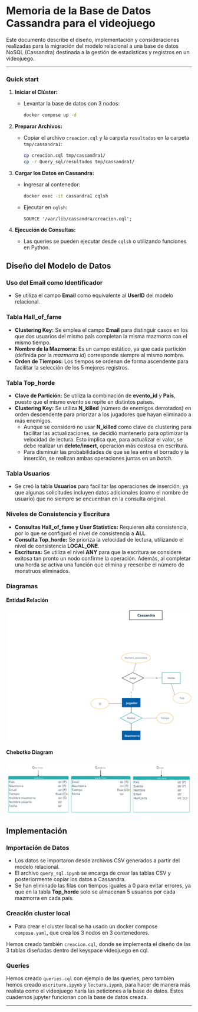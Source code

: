 # Memoria de la Base de Datos Cassandra para el videojuego

Este documento describe el diseño, implementación y consideraciones realizadas para la migración del modelo relacional a una base de datos NoSQL (Cassandra) destinada a la gestión de estadísticas y registros en un videojuego.

---
### Quick start

1. **Iniciar el Clúster:**
   - Levantar la base de datos con 3 nodos:
     ```bash
     docker compose up -d
     ```

2. **Preparar Archivos:**
   - Copiar el archivo `creacion.cql` y la carpeta `resultados` en la carpeta `tmp/cassandra1`:
     ```bash
     cp creacion.cql tmp/cassandra1/
     cp -r Query_sql/resultados tmp/cassandra1/
     ```

3. **Cargar los Datos en Cassandra:**
   - Ingresar al contenedor:
     ```bash
     docker exec -it cassandra1 cqlsh
     ```
   - Ejecutar en `cqlsh`:
     ```cql
     SOURCE '/var/lib/cassandra/creacion.cql';
     ```

4. **Ejecución de Consultas:**
   - Las queries se pueden ejecutar desde `cqlsh` o utilizando funciones en Python.

## Diseño del Modelo de Datos

### Uso del Email como Identificador

- Se utiliza el campo **Email** como equivalente al **UserID** del modelo relacional.

### Tabla Hall_of_fame

- **Clustering Key:** Se emplea el campo **Email** para distinguir casos en los que dos usuarios del mismo país completan la misma mazmorra con el mismo tiempo.
- **Nombre de la Mazmorra:** Es un campo estático, ya que cada partición (definida por la *mazmorra id*) corresponde siempre al mismo nombre.
- **Orden de Tiempos:** Los tiempos se ordenan de forma ascendente para facilitar la selección de los 5 mejores registros.

### Tabla Top_horde

- **Clave de Partición:** Se utiliza la combinación de **evento_id** y **País**, puesto que el mismo evento se repite en distintos países.
- **Clustering Key:** Se utiliza **N_killed** (número de enemigos derrotados) en orden descendente para priorizar a los jugadores que hayan eliminado a más enemigos.
  - Aunque se consideró no usar **N_killed** como clave de clustering para facilitar las actualizaciones, se decidió mantenerlo para optimizar la velocidad de lectura. Esto implica que, para actualizar el valor, se debe realizar un **delete/insert**, operación más costosa en escritura.
  - Para disminuir las probabilidades de que se lea entre el borrado y la inserción, se realizan ambas operaciones juntas en un *batch*.

### Tabla Usuarios

- Se creó la tabla **Usuarios** para facilitar las operaciones de inserción, ya que algunas solicitudes incluyen datos adicionales (como el nombre de usuario) que no siempre se encuentran en la consulta original.

### Niveles de Consistencia y Escritura

- **Consultas Hall_of_fame y User Statistics:** Requieren alta consistencia, por lo que se configuró el nivel de consistencia a **ALL**.
- **Consulta Top_horde:** Se prioriza la velocidad de lectura, utilizando el nivel de consistencia **LOCAL_ONE**.
- **Escrituras:** Se utiliza el nivel **ANY** para que la escritura se considere exitosa tan pronto un nodo confirme la operación. Además, al completar una horda se activa una función que elimina y reescribe el número de monstruos eliminados.

### Diagramas

#### Entidad Relación

![Entidad_relación](docs/er_cutted.svg)

#### Chebotko Diagram

![Diagrama_Chebotko](docs/diagrama.png)



## Implementación

### Importación de Datos

- Los datos se importaron desde archivos CSV generados a partir del modelo relacional.
- El archivo `query_sql.ipynb` se encarga de crear las tablas CSV y posteriormente copiar los datos a Cassandra.
- Se han eliminado las filas con tiempos iguales a 0 para evitar errores, ya que en la tabla **Top_horde** solo se almacenan 5 usuarios por cada mazmorra en cada país.

### Creación cluster local

- Para crear el cluster local se ha usado un docker compose `compose.yaml`, que crea los 3 nodos en 3 contenedores.

Hemos creado también `creacion.cql`, donde se implementa el diseño de las 3 tablas diseñadas dentro del keyspace videojuego en cql.

### Queries 

Hemos creado `queries.cql` con ejemplo de las queries, pero también hemos creado `escriture.ipynb` y `lectura.iypnb`, para hacer de manera más realista como el videojuego haría las peticiones a la base de datos. Estos cuadernos jupyter funcionan con la base de datos creada.

---